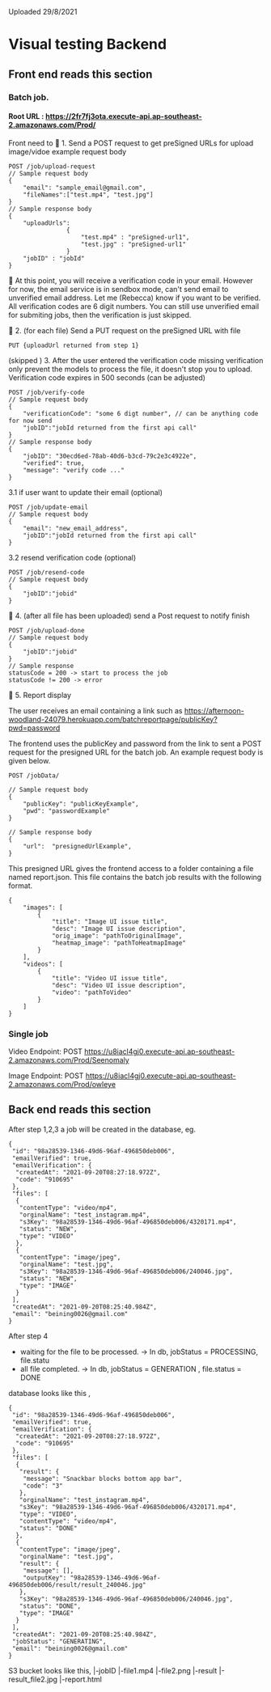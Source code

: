 Uploaded 29/8/2021

# Visual testing Backend

## Front end reads this section

### Batch job.

#### Root URL : https://2fr7fj3ota.execute-api.ap-southeast-2.amazonaws.com/Prod/

Front need to
🔵 1. Send a POST request to get preSigned URLs for upload image/vidoe
example request body
```
POST /job/upload-request
// Sample request body
{
    "email": "sample_email@gmail.com",
    "fileNames":["test.mp4", "test.jpg"]
}
// Sample response body 
{
    "uploadUrls":
                { 
                    "test.mp4" : "preSigned-url1",
                    "test.jpg" : "preSigned-url1"
                }
    "jobID" : "jobId"
}
```
📧 At this point, you will receive a verification code in your email. However for now, the email service is in sendbox mode, can't send email to unverified email address. Let me (Rebecca) know if you want to be verified.  All verification codes are 6 digit numbers. You can still use unverified email for submiting jobs, then the verification is just skipped. 


🔵 2. (for each file) Send a PUT request on the preSigned URL with file
```
PUT {uploadUrl returned from step 1}
```


(skipped ) 3. After the user entered the verification code 
missing verification only prevent the models to process the file, it doesn't stop you to upload.
Verification code expires in 500 seconds (can be adjusted)
```
POST /job/verify-code
// Sample request body
{
    "verificationCode": "some 6 digt number", // can be anything code for now send 
    "jobID":"jobId returned from the first api call"
}
// Sample response body 
{
    "jobID": "30ecd6ed-78ab-40d6-b3cd-79c2e3c4922e",
    "verified": true,
    "message": "verify code ..."
}
```

3.1 if user want to update their email (optional)
```
POST /job/update-email
// Sample request body
{
    "email": "new_email_address",
    "jobID":"jobId returned from the first api call"
}
```

3.2 resend verification code (optional)
```
POST /job/resend-code
// Sample request body
{
    "jobID":"jobid"
}
```
🔵 4. (after all file has been uploaded) send a Post request to notify finish 
```
POST /job/upload-done
// Sample request body
{
    "jobID":"jobid"
}
// Sample response 
statusCode = 200 -> start to process the job
statusCode != 200 -> error
```

🔵 5. Report display 

The user receives an email containing a link such as
https://afternoon-woodland-24079.herokuapp.com/batchreportpage/publicKey?pwd=password

The frontend uses the publicKey and password from the link to sent a POST request for
the presigned URL for the batch job. An example request body is given below.

```
POST /jobData/

// Sample request body
{
    "publicKey": "publicKeyExample",
    "pwd": "passwordExample"
}

// Sample response body
{
    "url":  "presignedUrlExample",
}
```

This presigned URL gives the frontend access to a folder containing a file named report.json. This file contains the batch job results with the following format.

```
{
    "images": [
        {
            "title": "Image UI issue title",
            "desc": "Image UI issue description",
            "orig_image": "pathToOriginalImage",
            "heatmap_image": "pathToHeatmapImage"
        }
    ],
    "videos": [
        {
            "title": "Video UI issue title",
            "desc": "Video UI issue description",
            "video": "pathToVideo"
        }
    ]
}
```

### Single job

Video Endpoint: POST https://u8iacl4gj0.execute-api.ap-southeast-2.amazonaws.com/Prod/Seenomaly

Image Endpoint: POST https://u8iacl4gj0.execute-api.ap-southeast-2.amazonaws.com/Prod/owleye

## Back end reads this section

After step 1,2,3 a job will be created in the database, eg.

```
{
 "id": "98a28539-1346-49d6-96af-496850deb006",
 "emailVerified": true,
 "emailVerification": {
  "createdAt": "2021-09-20T08:27:18.972Z",
  "code": "910695"
 },
 "files": [
  {
   "contentType": "video/mp4",
   "orginalName": "test_instagram.mp4",
   "s3Key": "98a28539-1346-49d6-96af-496850deb006/4320171.mp4",
   "status": "NEW",
   "type": "VIDEO"
  },
  {
   "contentType": "image/jpeg",
   "orginalName": "test.jpg",
   "s3Key": "98a28539-1346-49d6-96af-496850deb006/240046.jpg",
   "status": "NEW",
   "type": "IMAGE"
  }
 ],
 "createdAt": "2021-09-20T08:25:40.984Z",
 "email": "beining0026@gmail.com"
}

```

After step 4

- waiting for the file to be processed. -> In db, jobStatus = PROCESSING, file.statu
- all file completed. -> In db, jobStatus = GENERATION , file.status = DONE

database looks like this ,

```
{
 "id": "98a28539-1346-49d6-96af-496850deb006",
 "emailVerified": true,
 "emailVerification": {
  "createdAt": "2021-09-20T08:27:18.972Z",
  "code": "910695"
 },
 "files": [
  {
   "result": {
    "message": "Snackbar blocks bottom app bar",
    "code": "3"
   },
   "orginalName": "test_instagram.mp4",
   "s3Key": "98a28539-1346-49d6-96af-496850deb006/4320171.mp4",
   "type": "VIDEO",
   "contentType": "video/mp4",
   "status": "DONE"
  },
  {
   "contentType": "image/jpeg",
   "orginalName": "test.jpg",
   "result": {
    "message": [],
    "outputKey": "98a28539-1346-49d6-96af-496850deb006/result/result_240046.jpg"
   },
   "s3Key": "98a28539-1346-49d6-96af-496850deb006/240046.jpg",
   "status": "DONE",
   "type": "IMAGE"
  }
 ],
 "createdAt": "2021-09-20T08:25:40.984Z",
 "jobStatus": "GENERATING",
 "email": "beining0026@gmail.com"
}
```

S3 bucket looks like this,
|-jobID
|-file1.mp4
|-file2.png
|-result
|-result_file2.jpg
|-report.html
